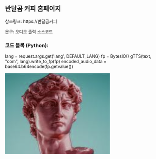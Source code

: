 ## 반달곰 커피 홈페이지

참조링크: https://반달곰커피

문구: 오디오 출력 소스코드

### 코드 블록 (Python):
lang = request.args.get('lang', DEFAULT_LANG)
fp = BytesIO()
gTTS(text, "com", lang).write_to_fp(fp)
encoded_audio_data = base64.b64encode(fp.getvalue())

![david](david.jpg)
